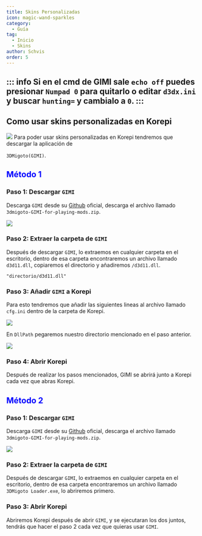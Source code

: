 ```yaml
---
title: Skins Personalizadas
icon: magic-wand-sparkles
category:
  - Guía
tag:
  - Inicio
  - Skins
author: Schvis
order: 5
---
```


::: info Si en el cmd de GIMI sale `echo off` puedes presionar `Numpad 0` para quitarlo o editar `d3dx.ini` y buscar `hunting=` y cambialo a `0`.
:::
---

## Como usar skins personalizadas en Korepi

![](/assets/images/docs/202312/example.png)
Para poder usar skins personalizadas en Korepi tendremos que descargar la aplicación de 

`3DMigoto(GIMI)`.
## <span style='color:blue;'>Método 1</span>
### Paso 1: Descargar `GIMI`

Descarga `GIMI` desde su [Github](https://github.com/SilentNightSound/GI-Model-Importer/releases/tag/v7.0) oficial, descarga el archivo llamado `3dmigoto-GIMI-for-playing-mods.zip`.

![](/assets/images/docs/202312/3dm-1.png)

### Paso 2: Extraer la carpeta de `GIMI`

Después de descargar `GIMI`, lo extraemos en cualquier carpeta en el escritorio, dentro de esa carpeta encontraremos un archivo llamado `d3d11.dll`, copiaremos el directorio y añadiremos `/d3d11.dll`.

`"directorio/d3d11.dll"`

### Paso 3: Añadir `GIMI` a Korepi

Para esto tendremos que añadir las siguientes lineas al archivo llamado `cfg.ini` dentro de la carpeta de Korepi.

![](/assets/images/docs/202312/3dm-2.png)

En `DllPath` pegaremos nuestro directorio mencionado en el paso anterior.

![](/assets/images/docs/202312/3dm-3.png)

### Paso 4: Abrir Korepi

Después de realizar los pasos mencionados, GIMI se abrirá junto a Korepi cada vez que abras Korepi.

## <span style='color:blue;'>Método 2</span>
### Paso 1: Descargar `GIMI`

Descarga `GIMI` desde su [Github](https://github.com/SilentNightSound/GI-Model-Importer/releases/tag/v7.0) oficial, descarga el archivo llamado `3dmigoto-GIMI-for-playing-mods.zip`.

![](/assets/images/docs/202312/3dm-1.png)

### Paso 2: Extraer la carpeta de `GIMI`

Después de descargar `GIMI`, lo extraemos en cualquier carpeta en el escritorio, dentro de esa carpeta encontraremos un archivo llamado `3DMigoto Loader.exe`, lo abriremos primero.

### Paso 3: Abrir Korepi

Abriremos Korepi después de abrir `GIMI`, y se ejecutaran los dos juntos, tendrás que hacer el paso 2 cada vez que quieras usar `GIMI`.



